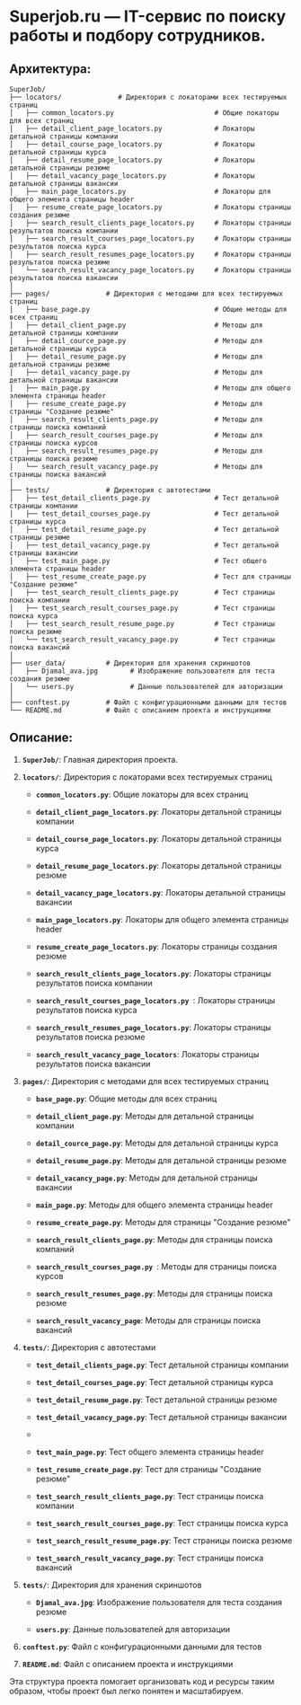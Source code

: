 # Superjob.ru — IT-сервис по поиску работы и подбору сотрудников. 
## Архитектура: 
```
SuperJob/
├── locators/              # Директория с локаторами всех тестируемых страниц
│   ├── common_locators.py                         # Общие локаторы для всех страниц
│   ├── detail_client_page_locators.py             # Локаторы детальной страницы компании
│   ├── detail_course_page_locators.py             # Локаторы детальной страницы курса
│   ├── detail_resume_page_locators.py             # Локаторы детальной страницы резюме
│   ├── detail_vacancy_page_locators.py            # Локаторы детальной страницы вакансии
│   ├── main_page_locators.py                      # Локаторы для общего элемента страницы header
│   ├── resume_create_page_locators.py             # Локаторы страницы создания резюме
│   ├── search_result_clients_page_locators.py     # Локаторы страницы результатов поиска компании 
│   ├── search_result_courses_page_locators.py     # Локаторы страницы результатов поиска курса
│   ├── search_result_resumes_page_locators.py     # Локаторы страницы результатов поиска резюме 
│   └── search_result_vacancy_page_locators.py     # Локаторы страницы результатов поиска вакансии
│
├── pages/              # Директория с методами для всех тестируемых страниц
│   ├── base_page.py                               # Общие методы для всех страниц
│   ├── detail_client_page.py                      # Методы для детальной страницы компании
│   ├── detail_cource_page.py                      # Методы для детальной страницы курса
│   ├── detail_resume_page.py                      # Методы для детальной страницы резюме
│   ├── detail_vacancy_page.py                     # Методы для детальной страницы вакансии
│   ├── main_page.py                               # Методы для общего элемента страницы header
│   ├── resume_create_page.py                      # Методы для страницы "Создание резюме"
│   ├── search_result_clients_page.py              # Методы для страницы поиска компаний
│   ├── search_result_courses_page.py              # Методы для страницы поиска курсов
│   ├── search_result_resumes_page.py              # Методы для страницы поиска резюме
│   └── search_result_vacancy_page.py              # Методы для страницы поиска вакансий
│
├── tests/              # Директория с автотестами
│   ├── test_detail_clients_page.py                # Тест детальной страницы компании
│   ├── test_detail_courses_page.py                # Тест детальной страницы курса
│   ├── test_detail_resume_page.py                 # Тест детальной страницы резюме
│   ├── test_detail_vacancy_page.py                # Тест детальной страницы вакансии
│   ├── test_main_page.py                          # Тест общего элемента страницы header
│   ├── test_resume_create_page.py                 # Тест для страницы "Создание резюме"
│   ├── test_search_result_clients_page.py         # Тест страницы поиска компании 
│   ├── test_search_result_courses_page.py         # Тест страницы поиска курса
│   ├── test_search_result_resume_page.py          # Тест страницы поиска резюме
│   └── test_search_result_vacancy_page.py         # Тест страницы поиска вакансий
│
├── user_data/          # Директория для хранения скриншотов
│   ├── Djamal_ava.jpg        # Изображение пользователя для теста создания резюме
│   └── users.py              # Данные пользователей для авторизации
│
├── conftest.py         # Файл с конфигурационными данными для тестов
└── README.md           # Файл с описанием проекта и инструкциями

```


## Описание:

1. **`SuperJob/`**: Главная директория проекта.

2. **`locators/`**: Директория с локаторами всех тестируемых страниц

    - **`common_locators.py`**: Общие локаторы для всех страниц
    
    - **`detail_client_page_locators.py`**: Локаторы детальной страницы компании

    - **`detail_course_page_locators.py`**: Локаторы детальной страницы курса

    - **`detail_resume_page_locators.py`**: Локаторы детальной страницы резюме
   
    - **`detail_vacancy_page_locators.py`**: Локаторы детальной страницы вакансии 
   
    - **`main_page_locators.py`**: Локаторы для общего элемента страницы header
   
    - **`resume_create_page_locators.py`**: Локаторы страницы создания резюме 
      
    - **`search_result_clients_page_locators.py`**: Локаторы страницы результатов поиска компании 
      
    - **`search_result_courses_page_locators.py `**: Локаторы страницы результатов поиска курса 
      
    - **`search_result_resumes_page_locators.py`**: Локаторы страницы результатов поиска резюме  
   
    - **`search_result_vacancy_page_locators`**: Локаторы страницы результатов поиска вакансии

3. **`pages/`**: Директория с методами для всех тестируемых страниц

    - **`base_page.py`**: Общие методы для всех страниц
    
    - **`detail_client_page.py`**: Методы для детальной страницы компании

    - **`detail_cource_page.py`**: Методы для детальной страницы курса

    - **`detail_resume_page.py`**: Методы для детальной страницы резюме
   
    - **`detail_vacancy_page.py`**: Методы для детальной страницы вакансии 
   
    - **`main_page.py`**: Методы для общего элемента страницы header
   
    - **`resume_create_page.py`**: Методы для страницы "Создание резюме" 
      
    - **`search_result_clients_page.py`**: Методы для страницы поиска компаний 
      
    - **`search_result_courses_page.py `**: Методы для страницы поиска курсов 
      
    - **`search_result_resumes_page.py`**: Методы для страницы поиска резюме 
   
    - **`search_result_vacancy_page`**: Методы для страницы поиска вакансий 
  
4. **`tests/`**: Директория с автотестами

    - **`test_detail_clients_page.py`**: Тест детальной страницы компании

    - **`test_detail_courses_page.py`**: Тест детальной страницы курса

    - **`test_detail_resume_page.py`**: Тест детальной страницы резюме

    - **`test_detail_vacancy_page.py`**: Тест детальной страницы вакансии
    - 
    - **`test_main_page.py`**: Тест общего элемента страницы header

    - **`test_resume_create_page.py`**: Тест для страницы "Создание резюме"

    - **`test_search_result_clients_page.py`**: Тест страницы поиска компании 

    - **`test_search_result_courses_page.py`**: Тест страницы поиска курса

    - **`test_search_result_resume_page.py`**: Тест страницы поиска резюме

    - **`test_search_result_vacancy_page.py`**: Тест страницы поиска вакансий
 
5. **`tests/`**: Директория для хранения скриншотов

    - **`Djamal_ava.jpg`**: Изображение пользователя для теста создания резюме

    - **`users.py`**: Данные пользователей для авторизации

6. **`conftest.py`**: Файл с конфигурационными данными для тестов

7. **`README.md`**: Файл с описанием проекта и инструкциями

Эта структура проекта помогает организовать код и ресурсы таким образом, чтобы проект был легко понятен и масштабируем.
